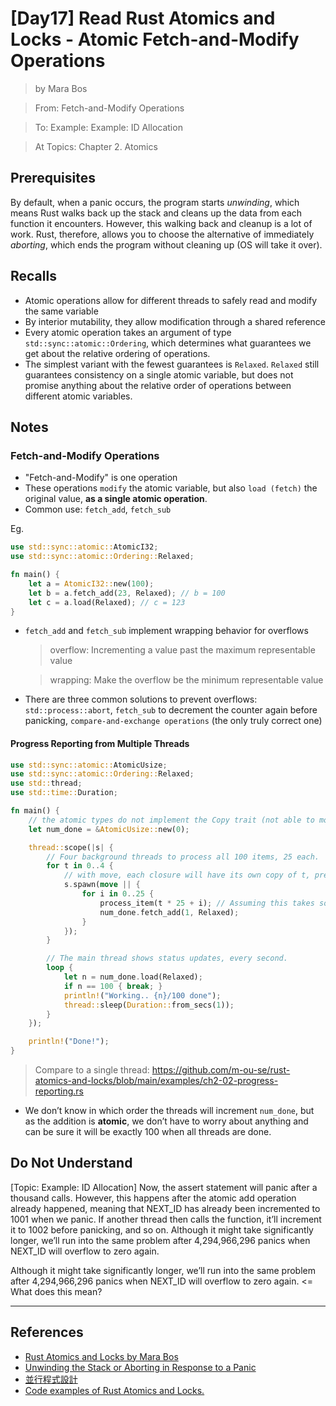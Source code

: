 # [Day17] Read Rust Atomics and Locks - Atomic Fetch-and-Modify Operations

> by Mara Bos

> From: Fetch-and-Modify Operations

> To: Example: Example: ID Allocation

> At Topics: Chapter 2. Atomics

## Prerequisites

By default, when a panic occurs, the program starts *unwinding*, which means Rust walks back up the stack and cleans up the data from each function it encounters. However, this walking back and cleanup is a lot of work. Rust, therefore, allows you to choose the alternative of immediately *aborting*, which ends the program without cleaning up (OS will take it over).

## Recalls

- Atomic operations allow for different threads to safely read and modify the same variable
- By interior mutability, they allow modification through a shared reference
- Every atomic operation takes an argument of type `std::sync::atomic::Ordering`, which determines what guarantees we get about the relative ordering of operations.
- The simplest variant with the fewest guarantees is `Relaxed`. `Relaxed` still guarantees consistency on a single atomic variable, but does not promise anything about the relative order of operations between different atomic variables.

## Notes

### Fetch-and-Modify Operations

- "Fetch-and-Modify" is one operation
- These operations `modify` the atomic variable, but also `load (fetch)` the original value, **as a single atomic operation**.
- Common use: `fetch_add`, `fetch_sub`

Eg.

```rust
use std::sync::atomic::AtomicI32;
use std::sync::atomic::Ordering::Relaxed;

fn main() {
    let a = AtomicI32::new(100);
    let b = a.fetch_add(23, Relaxed); // b = 100
    let c = a.load(Relaxed); // c = 123
}
```

- `fetch_add` and `fetch_sub` implement wrapping behavior for overflows
    > overflow: Incrementing a value past the maximum representable value

    > wrapping: Make the overflow be the minimum representable value
- There are three common solutions to prevent overflows: `std::process::abort`, `fetch_sub` to decrement the counter again before panicking, `compare-and-exchange operations` (the only truly correct one)

#### Progress Reporting from Multiple Threads

```rust
use std::sync::atomic::AtomicUsize;
use std::sync::atomic::Ordering::Relaxed;
use std::thread;
use std::time::Duration;

fn main() {
    // the atomic types do not implement the Copy trait (not able to move one into more than one thread), so we have to use its reference
    let num_done = &AtomicUsize::new(0);

    thread::scope(|s| {
        // Four background threads to process all 100 items, 25 each.
        for t in 0..4 {
            // with move, each closure will have its own copy of t, preventing any lifetime issues
            s.spawn(move || {
                for i in 0..25 {
                    process_item(t * 25 + i); // Assuming this takes some time.
                    num_done.fetch_add(1, Relaxed);
                }
            });
        }

        // The main thread shows status updates, every second.
        loop {
            let n = num_done.load(Relaxed);
            if n == 100 { break; }
            println!("Working.. {n}/100 done");
            thread::sleep(Duration::from_secs(1));
        }
    });

    println!("Done!");
}
```

> Compare to a single thread: https://github.com/m-ou-se/rust-atomics-and-locks/blob/main/examples/ch2-02-progress-reporting.rs

- We don’t know in which order the threads will increment `num_done`, but as the addition is **atomic**, we don’t have to worry about anything and can be sure it will be exactly 100 when all threads are done.

## Do Not Understand

[Topic: Example: ID Allocation] Now, the assert statement will panic after a thousand calls. However, this happens after the atomic add operation already happened, meaning that NEXT_ID has already been incremented to 1001 when we panic. If another thread then calls the function, it’ll increment it to 1002 before panicking, and so on. Although it might take significantly longer, we’ll run into the same problem after 4,294,966,296 panics when NEXT_ID will overflow to zero again.

Although it might take significantly longer, we’ll run into the same problem after 4,294,966,296 panics when NEXT_ID will overflow to zero again. <= What does this mean?

---

## References

- [Rust Atomics and Locks by Mara Bos](https://marabos.nl/atomics/)
- [Unwinding the Stack or Aborting in Response to a Panic](https://doc.rust-lang.org/stable/book/ch09-01-unrecoverable-errors-with-panic.html#unwinding-the-stack-or-aborting-in-response-to-a-panic)
- [並行程式設計](https://hackmd.io/@sysprog/concurrency/https%3A%2F%2Fhackmd.io%2F%40sysprog%2FS1AMIFt0D)
- [Code examples of Rust Atomics and Locks.](https://github.com/m-ou-se/rust-atomics-and-locks)
